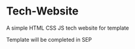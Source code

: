 # Tech-Website
A simple HTML CSS JS tech website for template 


Template will be completed in SEP 



